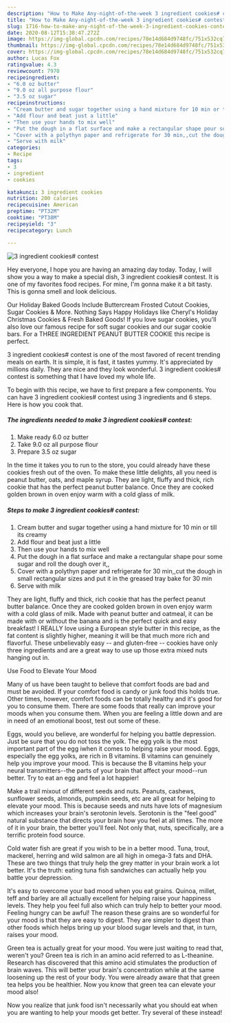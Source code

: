 ```yaml
---
description: "How to Make Any-night-of-the-week 3 ingredient cookies# contest"
title: "How to Make Any-night-of-the-week 3 ingredient cookies# contest"
slug: 1716-how-to-make-any-night-of-the-week-3-ingredient-cookies-contest
date: 2020-08-12T15:38:47.272Z
image: https://img-global.cpcdn.com/recipes/78e14d684d9748fc/751x532cq70/3-ingredient-cookies-contest-recipe-main-photo.jpg
thumbnail: https://img-global.cpcdn.com/recipes/78e14d684d9748fc/751x532cq70/3-ingredient-cookies-contest-recipe-main-photo.jpg
cover: https://img-global.cpcdn.com/recipes/78e14d684d9748fc/751x532cq70/3-ingredient-cookies-contest-recipe-main-photo.jpg
author: Lucas Fox
ratingvalue: 4.3
reviewcount: 7970
recipeingredient:
- "6.0 oz butter"
- "9.0 oz all purpose flour"
- "3.5 oz sugar"
recipeinstructions:
- "Cream butter and sugar together using a hand mixture for 10 min or till its creamy"
- "Add flour and beat just a little"
- "Then use your hands to mix well"
- "Put the dough in a flat surface and make a rectangular shape pour some sugar and roll the dough over it,,"
- "Cover with a polythyn paper and refrigerate for 30 min,,cut the dough in small rectangular sizes and put it in the greased tray bake for 30 min"
- "Serve with milk"
categories:
- Recipe
tags:
- 3
- ingredient
- cookies

katakunci: 3 ingredient cookies 
nutrition: 200 calories
recipecuisine: American
preptime: "PT32M"
cooktime: "PT38M"
recipeyield: "3"
recipecategory: Lunch

---
```



![3 ingredient cookies# contest](https://img-global.cpcdn.com/recipes/78e14d684d9748fc/751x532cq70/3-ingredient-cookies-contest-recipe-main-photo.jpg)

Hey everyone, I hope you are having an amazing day today. Today, I will show you a way to make a special dish, 3 ingredient cookies# contest. It is one of my favorites food recipes. For mine, I'm gonna make it a bit tasty. This is gonna smell and look delicious.

Our Holiday Baked Goods Include Buttercream Frosted Cutout Cookies, Sugar Cookies &amp; More. Nothing Says Happy Holidays like Cheryl&#39;s Holiday Christmas Cookies &amp; Fresh Baked Goods! If you love sugar cookies, you&#39;ll also love our famous recipe for soft sugar cookies and our sugar cookie bars. For a THREE INGREDIENT PEANUT BUTTER COOKIE this recipe is perfect.

3 ingredient cookies# contest is one of the most favored of recent trending meals on earth. It is simple, it is fast, it tastes yummy. It's appreciated by millions daily. They are nice and they look wonderful. 3 ingredient cookies# contest is something that I have loved my whole life.


To begin with this recipe, we have to first prepare a few components. You can have 3 ingredient cookies# contest using 3 ingredients and 6 steps. Here is how you cook that.

<!--inarticleads1-->

##### The ingredients needed to make 3 ingredient cookies# contest:

1. Make ready 6.0 oz butter
1. Take 9.0 oz all purpose flour
1. Prepare 3.5 oz sugar


In the time it takes you to run to the store, you could already have these cookies fresh out of the oven. To make these little delights, all you need is peanut butter, oats, and maple syrup. They are light, fluffy and thick, rich cookie that has the perfect peanut butter balance. Once they are cooked golden brown in oven enjoy warm with a cold glass of milk. 

<!--inarticleads2-->

##### Steps to make 3 ingredient cookies# contest:

1. Cream butter and sugar together using a hand mixture for 10 min or till its creamy
1. Add flour and beat just a little
1. Then use your hands to mix well
1. Put the dough in a flat surface and make a rectangular shape pour some sugar and roll the dough over it,,
1. Cover with a polythyn paper and refrigerate for 30 min,,cut the dough in small rectangular sizes and put it in the greased tray bake for 30 min
1. Serve with milk


They are light, fluffy and thick, rich cookie that has the perfect peanut butter balance. Once they are cooked golden brown in oven enjoy warm with a cold glass of milk. Made with peanut butter and oatmeal, it can be made with or without the banana and is the perfect quick and easy breakfast! I REALLY love using a European style butter in this recipe, as the fat content is slightly higher, meaning it will be that much more rich and flavorful. These unbelievably easy -- and gluten-free -- cookies have only three ingredients and are a great way to use up those extra mixed nuts hanging out in. 

Use Food to Elevate Your Mood


Many of us have been taught to believe that comfort foods are bad and must be avoided. If your comfort food is candy or junk food this holds true. Other times, however, comfort foods can be totally healthy and it's good for you to consume them. There are some foods that really can improve your moods when you consume them. When you are feeling a little down and are in need of an emotional boost, test out some of these.

Eggs, would you believe, are wonderful for helping you battle depression. Just be sure that you do not toss the yolk. The egg yolk is the most important part of the egg iwhen it comes to helping raise your mood. Eggs, especially the egg yolks, are rich in B vitamins. B vitamins can genuinely help you improve your mood. This is because the B vitamins help your neural transmitters--the parts of your brain that affect your mood--run better. Try to eat an egg and feel a lot happier!

Make a trail mixout of different seeds and nuts. Peanuts, cashews, sunflower seeds, almonds, pumpkin seeds, etc are all great for helping to elevate your mood. This is because seeds and nuts have lots of magnesium which increases your brain's serotonin levels. Serotonin is the "feel good" natural substance that directs your brain how you feel at all times. The more of it in your brain, the better you'll feel. Not only that, nuts, specifically, are a terrific protein food source.

Cold water fish are great if you wish to be in a better mood. Tuna, trout, mackerel, herring and wild salmon are all high in omega-3 fats and DHA. These are two things that truly help the grey matter in your brain work a lot better. It's the truth: eating tuna fish sandwiches can actually help you battle your depression. 

It's easy to overcome your bad mood when you eat grains. Quinoa, millet, teff and barley are all actually excellent for helping raise your happiness levels. They help you feel full also which can truly help to better your mood. Feeling hungry can be awful! The reason these grains are so wonderful for your mood is that they are easy to digest. They are simpler to digest than other foods which helps bring up your blood sugar levels and that, in turn, raises your mood.

Green tea is actually great for your mood. You were just waiting to read that, weren't you? Green tea is rich in an amino acid referred to as L-theanine. Research has discovered that this amino acid stimulates the production of brain waves. This will better your brain's concentration while at the same loosening up the rest of your body. You were already aware that that green tea helps you be healthier. Now you know that green tea can elevate your mood also!

Now you realize that junk food isn't necessarily what you should eat when you are wanting to help your moods get better. Try several of these instead!

